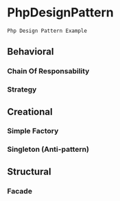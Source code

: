 # PhpDesignPattern
	Php Design Pattern Example

## Behavioral
### Chain Of Responsability
### Strategy

## Creational
### Simple Factory
### Singleton (Anti-pattern)

## Structural
### Facade